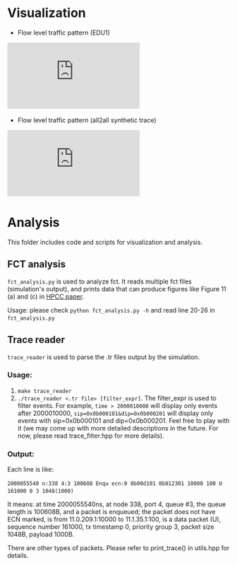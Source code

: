 # Visualization

* Flow level traffic pattern (EDU1)

![perPair_final2](https://github.com/ZhiwenLiu99/Lomas/blob/master/img/perPair_final2.pdf)

* Flow level traffic pattern (all2all synthetic trace)

![perPair_final_all2all](https://github.com/ZhiwenLiu99/Lomas/blob/master/img/perPair_final_all2all.pdf)

# Analysis

This folder includes code and scripts for visualization and analysis.

## FCT analysis

`fct_analysis.py` is used to analyze fct. It reads multiple fct files (simulation's output), and prints data that can produce figures like Figure 11 (a) and (c) in [HPCC paper](https://liyuliang001.github.io/publications/hpcc.pdf).

Usage: please check `python fct_analysis.py -h` and read line 20-26 in `fct_analysis.py`

## Trace reader

`trace_reader` is used to parse the .tr files output by the simulation.

### Usage:

1. `make trace_reader`
2. `./trace_reader <.tr file> [filter_expr]`. The filter_expr is used to filter events. For example, `time > 2000010000` will display only events after 2000010000, `sip=0x0b000101&dip=0x0b000201` will display only events with sip=0x0b000101 and dip=0x0b000201. Feel free to play with it (we may come up with more detailed descriptions in the future. For now, please read trace_filter.hpp for more details).

### Output:

Each line is like:

`2000055540 n:338 4:3 100608 Enqu ecn:0 0b00d101 0b012301 10000 100 U 161000 0 3 1048(1000)`

It means: at time 2000055540ns, at node 338, port 4, queue #3, the queue length is 100608B, and a packet is enqueued; the packet does not have ECN marked, is from 11.0.209.1:10000 to 11.1.35.1:100, is a data packet (U), sequence number 161000, tx timestamp 0, priority group 3, packet size 1048B, payload 1000B.

There are other types of packets. Please refer to print_trace() in utils.hpp for details.
